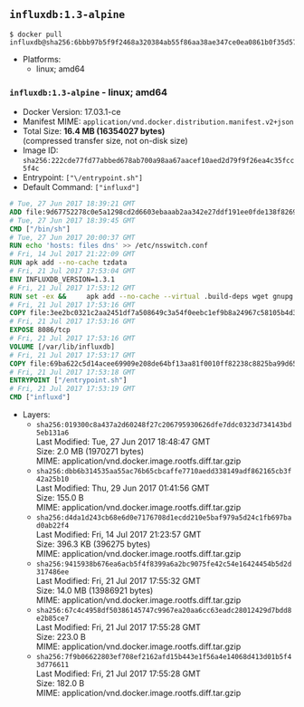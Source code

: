 ## `influxdb:1.3-alpine`

```console
$ docker pull influxdb@sha256:6bbb97b5f9f2468a320384ab55f86aa38ae347ce0ea0861b0f35d576a039632b
```

-	Platforms:
	-	linux; amd64

### `influxdb:1.3-alpine` - linux; amd64

-	Docker Version: 17.03.1-ce
-	Manifest MIME: `application/vnd.docker.distribution.manifest.v2+json`
-	Total Size: **16.4 MB (16354027 bytes)**  
	(compressed transfer size, not on-disk size)
-	Image ID: `sha256:222cde77fd77abbed678ab700a98aa67aacef10aed2d79f9f26ea4c35fcc5f4c`
-	Entrypoint: `["\/entrypoint.sh"]`
-	Default Command: `["influxd"]`

```dockerfile
# Tue, 27 Jun 2017 18:39:21 GMT
ADD file:9d67752278c0e5a1298cd2d6603ebaaab2aa342e27ddf191ee0fde138f82698c in / 
# Tue, 27 Jun 2017 18:39:45 GMT
CMD ["/bin/sh"]
# Tue, 27 Jun 2017 20:00:37 GMT
RUN echo 'hosts: files dns' >> /etc/nsswitch.conf
# Fri, 14 Jul 2017 21:22:09 GMT
RUN apk add --no-cache tzdata
# Fri, 21 Jul 2017 17:53:04 GMT
ENV INFLUXDB_VERSION=1.3.1
# Fri, 21 Jul 2017 17:53:12 GMT
RUN set -ex &&     apk add --no-cache --virtual .build-deps wget gnupg tar ca-certificates &&     update-ca-certificates &&     for key in         05CE15085FC09D18E99EFB22684A14CF2582E0C5 ;     do         gpg --keyserver ha.pool.sks-keyservers.net --recv-keys "$key" ||         gpg --keyserver pgp.mit.edu --recv-keys "$key" ||         gpg --keyserver keyserver.pgp.com --recv-keys "$key" ;     done &&     wget -q https://dl.influxdata.com/influxdb/releases/influxdb-${INFLUXDB_VERSION}-static_linux_amd64.tar.gz.asc &&     wget -q https://dl.influxdata.com/influxdb/releases/influxdb-${INFLUXDB_VERSION}-static_linux_amd64.tar.gz &&     gpg --batch --verify influxdb-${INFLUXDB_VERSION}-static_linux_amd64.tar.gz.asc influxdb-${INFLUXDB_VERSION}-static_linux_amd64.tar.gz &&     mkdir -p /usr/src &&     tar -C /usr/src -xzf influxdb-${INFLUXDB_VERSION}-static_linux_amd64.tar.gz &&     rm -f /usr/src/influxdb-*/influxdb.conf &&     chmod +x /usr/src/influxdb-*/* &&     cp -a /usr/src/influxdb-*/* /usr/bin/ &&     rm -rf *.tar.gz* /usr/src /root/.gnupg &&     apk del .build-deps
# Fri, 21 Jul 2017 17:53:16 GMT
COPY file:3ee2bc0321c2aa2451df7a508649c3a54f0eebc1ef9b8a24967c58105b4d3160 in /etc/influxdb/influxdb.conf 
# Fri, 21 Jul 2017 17:53:16 GMT
EXPOSE 8086/tcp
# Fri, 21 Jul 2017 17:53:16 GMT
VOLUME [/var/lib/influxdb]
# Fri, 21 Jul 2017 17:53:17 GMT
COPY file:69ba622c5d14acee69909e208de64bf13aa81f0010ff82238c8825ba99d65290 in /entrypoint.sh 
# Fri, 21 Jul 2017 17:53:18 GMT
ENTRYPOINT ["/entrypoint.sh"]
# Fri, 21 Jul 2017 17:53:19 GMT
CMD ["influxd"]
```

-	Layers:
	-	`sha256:019300c8a437a2d60248f27c206795930626dfe7ddc0323d734143bd5eb131a6`  
		Last Modified: Tue, 27 Jun 2017 18:48:47 GMT  
		Size: 2.0 MB (1970271 bytes)  
		MIME: application/vnd.docker.image.rootfs.diff.tar.gzip
	-	`sha256:dbb6b314535aa55ac76b65cbcaffe7710aedd338149adf862165cb3f42a25b10`  
		Last Modified: Thu, 29 Jun 2017 01:41:56 GMT  
		Size: 155.0 B  
		MIME: application/vnd.docker.image.rootfs.diff.tar.gzip
	-	`sha256:d4da1d243cb68e6d0e7176708d1ecdd210e5baf979a5d24c1fb697bad0ab22f4`  
		Last Modified: Fri, 14 Jul 2017 21:23:57 GMT  
		Size: 396.3 KB (396275 bytes)  
		MIME: application/vnd.docker.image.rootfs.diff.tar.gzip
	-	`sha256:9415938b676ea6acb5f4f8399a6a2bc9075fe42c54e16424454b5d2d317486ee`  
		Last Modified: Fri, 21 Jul 2017 17:55:32 GMT  
		Size: 14.0 MB (13986921 bytes)  
		MIME: application/vnd.docker.image.rootfs.diff.tar.gzip
	-	`sha256:67c4c4958df50386145747c9967ea20aa6cc63eadc28012429d7bdd8e2b85ce7`  
		Last Modified: Fri, 21 Jul 2017 17:55:28 GMT  
		Size: 223.0 B  
		MIME: application/vnd.docker.image.rootfs.diff.tar.gzip
	-	`sha256:7f9b06622803ef708ef2162afd15b443e1f56a4e14068d413d01b5f43d776611`  
		Last Modified: Fri, 21 Jul 2017 17:55:28 GMT  
		Size: 182.0 B  
		MIME: application/vnd.docker.image.rootfs.diff.tar.gzip
